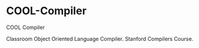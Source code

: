 # COOL-Compiler
COOL Compiler

Classroom Object Oriented Language Compiler. Stanford Compilers Course.
